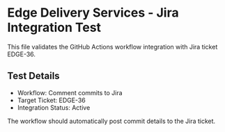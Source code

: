 # Edge Delivery Services - Jira Integration Test

This file validates the GitHub Actions workflow integration with Jira ticket EDGE-36.

## Test Details
- Workflow: Comment commits to Jira  
- Target Ticket: EDGE-36
- Integration Status: Active

The workflow should automatically post commit details to the Jira ticket.

